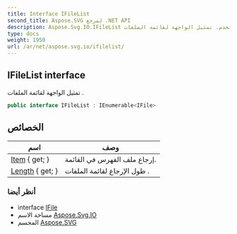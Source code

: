 ```yaml
---
title: Interface IFileList
second_title: Aspose.SVG لمرجع .NET API
description: Aspose.Svg.IO.IFileList واجهه المستخدم. تمثيل الواجهة لقائمة الملفات .
type: docs
weight: 1950
url: /ar/net/aspose.svg.io/ifilelist/
---
```

## IFileList interface

تمثيل الواجهة لقائمة الملفات .

```csharp
public interface IFileList : IEnumerable<IFile>
```

## الخصائص

| اسم | وصف |
| --- | --- |
| [Item](../../aspose.svg.io/ifilelist/item/) { get; } | إرجاع ملف الفهرس في القائمة. |
| [Length](../../aspose.svg.io/ifilelist/length/) { get; } | طول الإرجاع لقائمة الملفات . |

### أنظر أيضا

* interface [IFile](../ifile/)
* مساحة الاسم [Aspose.Svg.IO](../../aspose.svg.io/)
* المجسم [Aspose.SVG](../../)


